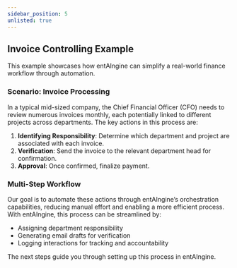 ```yaml
---
sidebar_position: 5
unlisted: true
---
```


## Invoice Controlling Example

This example showcases how entAIngine can simplify a real-world finance workflow through automation.

### Scenario: Invoice Processing

In a typical mid-sized company, the Chief Financial Officer (CFO) needs to review numerous invoices monthly, each potentially linked to different projects across departments. The key actions in this process are:
1. **Identifying Responsibility**: Determine which department and project are associated with each invoice.
2. **Verification**: Send the invoice to the relevant department head for confirmation.
3. **Approval**: Once confirmed, finalize payment.

### Multi-Step Workflow

Our goal is to automate these actions through entAIngine’s orchestration capabilities, reducing manual effort and enabling a more efficient process. With entAIngine, this process can be streamlined by:
- Assigning department responsibility
- Generating email drafts for verification
- Logging interactions for tracking and accountability

The next steps guide you through setting up this process in entAIngine.
